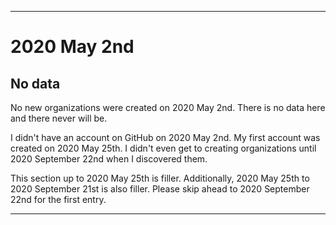 
***

# 2020 May 2nd

## No data

No new organizations were created on 2020 May 2nd. There is no data here and there never will be.

I didn't have an account on GitHub on 2020 May 2nd. My first account was created on 2020 May 25th. I didn't even get to creating organizations until 2020 September 22nd when I discovered them.

This section up to 2020 May 25th is filler. Additionally, 2020 May 25th to 2020 September 21st is also filler. Please skip ahead to 2020 September 22nd for the first entry.

***

